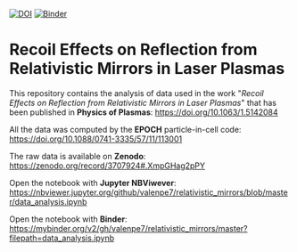 [![DOI](https://zenodo.org/badge/DOI/10.1063/1.5142084.svg)](https://doi.org/10.1088/0741-3335/57/11/113001)
[![Binder](https://mybinder.org/badge_logo.svg)](https://mybinder.org/v2/gh/valenpe7/relativistic_mirrors/master?filepath=data_analysis.ipynb)

# Recoil Effects on Reflection from Relativistic Mirrors in Laser Plasmas

This repository contains the analysis of data used in the work "*Recoil Effects on Reflection from Relativistic Mirrors in Laser Plasmas*" that has been published in **Physics of Plasmas**: https://doi.org/10.1063/1.5142084

All the data was computed by the **EPOCH** particle-in-cell code: https://doi.org/10.1088/0741-3335/57/11/113001

The raw data is available on **Zenodo**: https://zenodo.org/record/3707924#.XmpGHag2pPY

Open the notebook with **Jupyter NBViwever**: https://nbviewer.jupyter.org/github/valenpe7/relativistic_mirrors/blob/master/data_analysis.ipynb

Open the notebook with **Binder**: https://mybinder.org/v2/gh/valenpe7/relativistic_mirrors/master?filepath=data_analysis.ipynb
